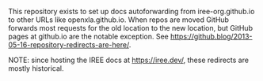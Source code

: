 This repository exists to set up docs autoforwarding from
iree-org.github.io to other URLs like openxla.github.io. When repos are moved
GitHub forwards most requests for the old location to the new location, but
GitHub pages at github.io are the notable exception. See
https://github.blog/2013-05-16-repository-redirects-are-here/.

NOTE: since hosting the IREE docs at https://iree.dev/, these redirects are
mostly historical.
